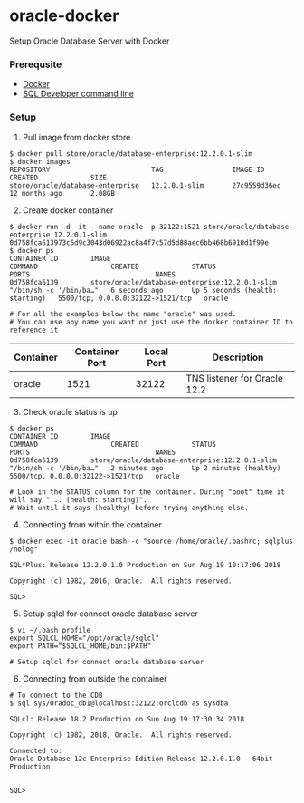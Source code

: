 # oracle-docker
Setup Oracle Database Server with Docker

### Prerequsite ###

* [Docker](https://store.docker.com/ "Get started with Docker")
* [SQL Developer command line](http://www.oracle.com/technetwork/developer-tools/sqlcl/overview/index.html "SQL Developer command line")

### Setup ###

1. Pull image from docker store
```
$ docker pull store/oracle/database-enterprise:12.2.0.1-slim
$ docker images
REPOSITORY                         TAG                 IMAGE ID            CREATED             SIZE
store/oracle/database-enterprise   12.2.0.1-slim       27c9559d36ec        12 months ago       2.08GB
```

2. Create docker container
```
$ docker run -d -it --name oracle -p 32122:1521 store/oracle/database-enterprise:12.2.0.1-slim
0d758fca613973c5d9c3043d06922ac8a4f7c57d5d88aec6bb468b6910d1f99e
$ docker ps
CONTAINER ID        IMAGE                                            COMMAND                  CREATED             STATUS                            PORTS                               NAMES
0d758fca6139        store/oracle/database-enterprise:12.2.0.1-slim   "/bin/sh -c '/bin/ba…"   6 seconds ago       Up 5 seconds (health: starting)   5500/tcp, 0.0.0.0:32122->1521/tcp   oracle

# For all the examples below the name "oracle" was used.
# You can use any name you want or just use the docker container ID to reference it
```
Container | Container Port | Local Port |Description
--- | --- | ---|---
oracle | 1521 | 32122 | TNS listener for Oracle 12.2

3. Check oracle status is up
```
$ docker ps
CONTAINER ID        IMAGE                                            COMMAND                  CREATED             STATUS                   PORTS                               NAMES
0d758fca6139        store/oracle/database-enterprise:12.2.0.1-slim   "/bin/sh -c '/bin/ba…"   2 minutes ago       Up 2 minutes (healthy)   5500/tcp, 0.0.0.0:32122->1521/tcp   oracle

# Look in the STATUS column for the container. During "boot" time it will say "... (health: starting)".
# Wait until it says (healthy) before trying anything else.
```

4. Connecting from within the container
```
$ docker exec -it oracle bash -c "source /home/oracle/.bashrc; sqlplus /nolog"

SQL*Plus: Release 12.2.0.1.0 Production on Sun Aug 19 10:17:06 2018

Copyright (c) 1982, 2016, Oracle.  All rights reserved.

SQL> 
```

5. Setup sqlcl for connect oracle database server
```
$ vi ~/.bash_profile 
export SQLCL_HOME="/opt/oracle/sqlcl"
export PATH="$SQLCL_HOME/bin:$PATH"

# Setup sqlcl for connect oracle database server
```

6. Connecting from outside the container
```
# To connect to the CDB
$ sql sys/Oradoc_db1@localhost:32122:orclcdb as sysdba

SQLcl: Release 18.2 Production on Sun Aug 19 17:30:34 2018

Copyright (c) 1982, 2018, Oracle.  All rights reserved.

Connected to:
Oracle Database 12c Enterprise Edition Release 12.2.0.1.0 - 64bit Production


SQL> 

```

